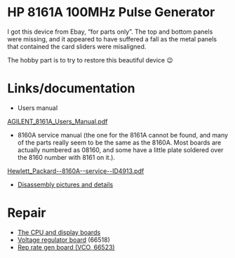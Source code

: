# HP 8161A 100MHz Pulse Generator

I got this device from Ebay, “for parts only”. The top and bottom panels were missing, and it appeared to have suffered a fall as the metal panels that contained the card sliders were misaligned.

The hobby part is to try to restore this beautiful device :wink:

# Links/documentation

- Users manual

[AGILENT_8161A_Users_Manual.pdf](AGILENT_8161A_Users_Manual.pdf)

- 8160A service manual (the one for the 8161A cannot be found, and many of the parts really seem to be the same as the 8160A. Most boards are actually numbered as 08160, and some have a little plate soldered over the 8160 number with 8161 on it.).

[Hewlett_Packard--8160A--service--ID4913.pdf](Hewlett_Packard--8160A--service--ID4913.pdf)

- [Disassembly pictures and details](hp-8161a-disassembly/index.md)

# Repair

- [The CPU and display boards](display-and-cpu-board/index.md)
- [Voltage regulator board](series-voltage-regulators-bd-ay-66518/index.md) (66518)
- [Rep rate gen board (VCO, 66523)](hp-8161a-disassembly/hp-8161a-8161-66523/index.md)
